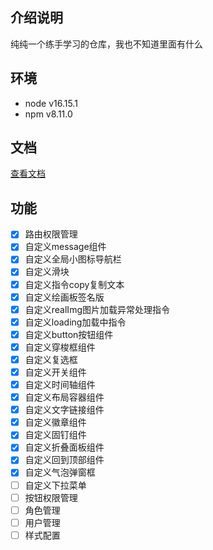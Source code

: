 ## 介绍说明
纯纯一个练手学习的仓库，我也不知道里面有什么
## 环境
- node v16.15.1
- npm v8.11.0

## 文档
[查看文档](http://113.125.2.185:10010/)
## 功能

- [x] 路由权限管理
- [x] 自定义message组件
- [x] 自定义全局小图标导航栏
- [x] 自定义滑块
- [x] 自定义指令copy复制文本
- [x] 自定义绘画板签名版
- [x] 自定义realImg图片加载异常处理指令
- [x] 自定义loading加载中指令
- [x] 自定义button按钮组件
- [x] 自定义穿梭框组件
- [x] 自定义复选框
- [x] 自定义开关组件
- [x] 自定义时间轴组件
- [x] 自定义布局容器组件
- [x] 自定义文字链接组件
- [x] 自定义徽章组件
- [x] 自定义固钉组件
- [x] 自定义折叠面板组件
- [x] 自定义回到顶部组件
- [x] 自定义气泡弹窗框
- [ ] 自定义下拉菜单
- [ ] 按钮权限管理
- [ ] 角色管理
- [ ] 用户管理
- [ ] 样式配置